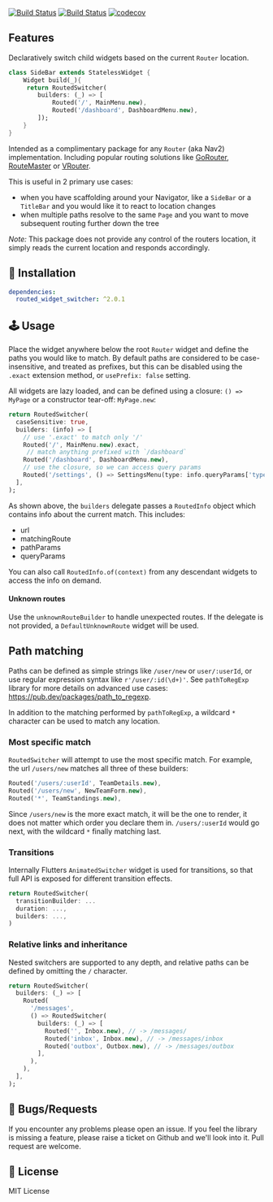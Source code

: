 <a href="https://github.com/gskinnerTeam/flutter-routed-widget-switcher/actions"><img src="https://github.com/gskinnerTeam/flutter-routed-widget-switcher/workflows/core-tests/badge.svg" alt="Build Status"></a>
<a href="https://github.com/gskinnerTeam/flutter-routed-widget-switcher/actions"><img src="https://github.com/gskinnerTeam/flutter-routed-widget-switcher/workflows/third-party-router-tests/badge.svg" alt="Build Status"></a> [![codecov](https://codecov.io/gh/gskinnerTeam/flutter-routed-widget-switcher/branch/master/graph/badge.svg?token=V2IASQ1CT5)](https://codecov.io/gh/gskinnerTeam/flutter-routed-widget-switcher)

## Features
Declaratively switch child widgets based on the current `Router` location.
```dart
class SideBar extends StatelessWidget {
    Widget build(_){
     return RoutedSwitcher(
        builders: (_) => [
            Routed('/', MainMenu.new), 
            Routed('/dashboard', DashboardMenu.new), 
        ]);
    }
}
```
Intended as a complimentary package for any `Router` (aka Nav2) implementation. Including popular routing solutions like [GoRouter](https://pub.dev/packages/go_router), [RouteMaster](https://pub.dev/packages/routemaster) or [VRouter](https://pub.dev/packages/vrouter).

This is useful in 2 primary use cases:
* when  you have scaffolding around your Navigator, like a `SideBar` or a `TitleBar` and you would like it to react to location changes
* when multiple paths resolve to the same `Page` and you want to move subsequent routing further down the tree

*Note:* This package does not provide any control of the routers location, it simply reads the current location and responds accordingly.


## 🔨 Installation
```yaml
dependencies:
  routed_widget_switcher: ^2.0.1
```


## 🕹️ Usage
Place the widget anywhere below the root `Router` widget and define the paths you would like to match. By default paths are considered to be case-insensitive, and treated as prefixes, but this can be disabled using the `.exact` extension method, or `usePrefix: false` setting.

All widgets are lazy loaded, and can be defined using a closure: `() => MyPage` or a constructor tear-off: `MyPage.new`:
```dart
return RoutedSwitcher(
  caseSensitive: true,
  builders: (info) => [
    // use '.exact' to match only '/'
    Routed('/', MainMenu.new).exact,
     // match anything prefixed with `/dashboard`
    Routed('/dashboard', DashboardMenu.new),
    // use the closure, so we can access query params
    Routed('/settings', () => SettingsMenu(type: info.queryParams['type'])),
  ],
);
```
As shown above, the `builders` delegate passes a `RoutedInfo` object which contains info about the current match. This includes:
* url
* matchingRoute
* pathParams
* queryParams

You can also call `RoutedInfo.of(context)` from any descendant widgets to access the info on demand.

#### Unknown routes
Use the `unknownRouteBuilder` to handle unexpected routes. If the delegate is not provided, a `DefaultUnknownRoute` widget will be used.

## Path matching
Paths can be defined as simple strings like `/user/new` or `user/:userId`, or use regular expression syntax like `r'/user/:id(\d+)'`. See `pathToRegExp` library for more details on advanced use cases: https://pub.dev/packages/path_to_regexp.

In addition to the matching performed by `pathToRegExp`, a wildcard `*` character can be used to match any location.

### Most specific match
`RoutedSwitcher` will attempt to use the most specific match. For example, the url `/users/new` matches all three of these builders:
```dart
Routed('/users/:userId', TeamDetails.new),
Routed('/users/new', NewTeamForm.new),
Routed('*', TeamStandings.new),
```
Since `/users/new` is the more exact match, it will be the one to render, it does not matter which order you declare them in. `/users/:userId` would go next, with the wildcard `*` finally matching last.


### Transitions
Internally Flutters `AnimatedSwitcher` widget is used for transitions, so that full API is exposed for different transition effects.
```dart
return RoutedSwitcher(
  transitionBuilder: ...
  duration: ...,
  builders: ...,
)
```

### Relative links and inheritance
Nested switchers are supported to any depth, and relative paths can be defined by omitting the `/` character.
```dart
return RoutedSwitcher(
  builders: (_) => [
    Routed(
      '/messages',
      () => RoutedSwitcher(
        builders: (_) => [
          Routed('', Inbox.new), // -> /messages/
          Routed('inbox', Inbox.new), // -> /messages/inbox
          Routed('outbox', Outbox.new), // -> /messages/outbox
        ],
      ),
    ),
  ],
);
```



 ## 🐞 Bugs/Requests

If you encounter any problems please open an issue. If you feel the library is missing a feature, please raise a ticket on Github and we'll look into it. Pull request are welcome.

## 📃 License

MIT License
